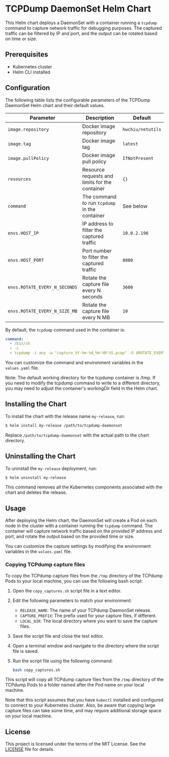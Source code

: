 # TCPDump DaemonSet Helm Chart

This Helm chart deploys a DaemonSet with a container running a `tcpdump` command to capture network traffic for debugging purposes. The captured traffic can be filtered by IP and port, and the output can be rotated based on time or size.

## Prerequisites

- Kubernetes cluster
- Helm CLI installed

## Configuration

The following table lists the configurable parameters of the TCPDump DaemonSet Helm chart and their default values.

| Parameter | Description | Default |
| --------- | ----------- | ------- |
| `image.repository` | Docker image repository | `hwchiu/netutils` |
| `image.tag` | Docker image tag | `latest` |
| `image.pullPolicy` | Docker image pull policy | `IfNotPresent` |
| `resources` | Resource requests and limits for the container | `{}` |
| `command` | The command to run `tcpdump` in the container | See below |
| `envs.HOST_IP` | IP address to filter the captured traffic | `10.0.2.196` |
| `envs.HOST_PORT` | Port number to filter the captured traffic | `8080` |
| `envs.ROTATE_EVERY_N_SECONDS` | Rotate the capture file every N seconds | `3600` |
| `envs.ROTATE_EVERY_N_SIZE_MB` | Rotate the capture file every N MB | `10` |

By default, the `tcpdump` command used in the container is:

```yaml
command:
  - /bin/sh
  - -c
  - tcpdump -i any -w "capture_%Y-%m-%d_%H-%M-%S.pcap" -G $ROTATE_EVERY_N_SECONDS -C $ROTATE_EVERY_N_SIZE_MB "host $HOST_IP and port $HOST_PORT"
```

You can customize the command and environment variables in the `values.yaml` file.

Note: The default working directory for the tcpdump container is /tmp. If you need to modify the tcpdump command to write to a different directory, you may need to adjust the container's workingDir field in the Helm chart.

## Installing the Chart

To install the chart with the release name `my-release`, run:

```bash
$ helm install my-release /path/to/tcpdump-daemonset
```

Replace `/path/to/tcpdump-daemonset` with the actual path to the chart directory.

## Uninstalling the Chart

To uninstall the `my-release` deployment, run:

```bash
$ helm uninstall my-release
```

This command removes all the Kubernetes components associated with the chart and deletes the release.

## Usage

After deploying the Helm chart, the DaemonSet will create a Pod on each node in the cluster with a container running the `tcpdump` command. The container will capture network traffic based on the provided IP address and port, and rotate the output based on the provided time or size.

You can customize the capture settings by modifying the environment variables in the `values.yaml` file.

### Copying TCPdump capture files

To copy the TCPdump capture files from the `/tmp` directory of the TCPdump Pods to your local machine, you can use the following bash script:

1. Open the `copy_captures.sh` script file in a text editor.

2. Edit the following parameters to match your environment:

   - `RELEASE_NAME`: The name of your TCPdump DaemonSet release.
   - `CAPTURE_PREFIX`: The prefix used for your capture files, if different.
   - `LOCAL_DIR`: The local directory where you want to save the capture files.

3. Save the script file and close the text editor.

4. Open a terminal window and navigate to the directory where the script file is saved.

5. Run the script file using the following command:

   ```bash
   bash copy_captures.sh
   ```

This script will copy all TCPdump capture files from the `/tmp` directory of the TCPdump Pods to a folder named after the Pod name on your local machine.

Note that this script assumes that you have `kubectl` installed and configured to connect to your Kubernetes cluster. Also, be aware that copying large capture files can take some time, and may require additional storage space on your local machine.

## License

This project is licensed under the terms of the MIT License. See the [LICENSE](LICENSE) file for details.
